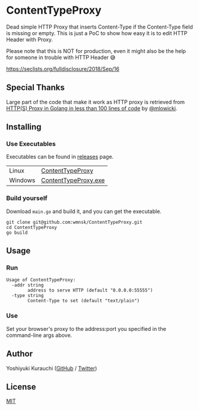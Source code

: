 # ContentTypeProxy

Dead simple HTTP Proxy that inserts Content-Type if the Content-Type field is missing or empty.
This is just a PoC to show how easy it is to edit HTTP Header with Proxy.

Please note that this is NOT for production, even it might also be the help for someone in trouble with HTTP Header :sweat_smile:

https://seclists.org/fulldisclosure/2018/Sep/16

## Special Thanks

Large part of the code that make it work as HTTP proxy is retrieved from [HTTP(S) Proxy in Golang in less than 100 lines of code](https://medium.com/@mlowicki/http-s-proxy-in-golang-in-less-than-100-lines-of-code-6a51c2f2c38c) by [@mlowicki](https://medium.com/@mlowicki).

## Installing

### Use Executables

Executables can be found in [releases](https://github.com/wmnsk/ContentTypeProxy/releases) page.

|         |                                                                                                                 |
| ------- | --------------------------------------------------------------------------------------------------------------- |
| Linux   | [ContentTypeProxy](https://github.com/wmnsk/ContentTypeProxy/releases/download/v0.1.0/ContentTypeProxy)         |
| Windows | [ContentTypeProxy.exe](https://github.com/wmnsk/ContentTypeProxy/releases/download/v0.1.0/ContentTypeProxy.exe) |

### Build yourself

Download `main.go` and build it, and you can get the executable.

```shell-session
git clone git@github.com:wmnsk/ContentTypeProxy.git
cd ContentTypeProxy
go build
```

## Usage

### Run

```shell-session
Usage of ContentTypeProxy:
  -addr string
        address to serve HTTP (default "0.0.0.0:55555")
  -type string
        Content-Type to set (default "text/plain")
```

### Use

Set your browser's proxy to the address:port you specified in the command-line args above.

## Author

Yoshiyuki Kurauchi ([GitHub](https://github.com/wmnsk/) / [Twitter](https://twitter.com/wmnskdmms))

## License

[MIT](https://github.com/wmnsk/ContentTypeProxy/blob/master/LICENSE)
